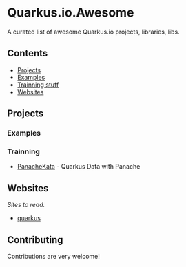 # Quarkus.io.Awesome
A curated list of awesome Quarkus.io projects, libraries, libs.
 

## Contents

- [Projects](#projects)
- [Examples](#Examples)
- [Trainning stuff](#Trainning)
- [Websites](#Websites)

## Projects

### Examples

### Trainning
- [PanacheKata](https://www.katacoda.com/openshift/courses/middleware/middleware-quarkus/panache) - Quarkus Data with Panache



## Websites

*Sites to read.*

- [quarkus](https://quarkus.io/)

## Contributing

Contributions are very welcome!